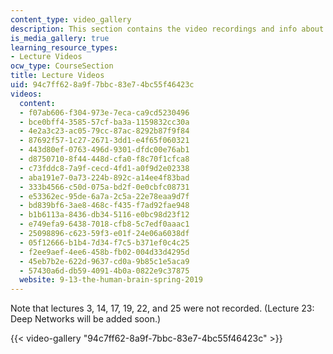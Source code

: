 ```yaml
---
content_type: video_gallery
description: This section contains the video recordings and info about the lectures.
is_media_gallery: true
learning_resource_types:
- Lecture Videos
ocw_type: CourseSection
title: Lecture Videos
uid: 94c7ff62-8a9f-7bbc-83e7-4bc55f46423c
videos:
  content:
  - f07ab606-f304-973e-7eca-ca9cd5230496
  - bce0bff4-3585-57cf-ba3a-1159832cc30a
  - 4e2a3c23-ac05-79cc-87ac-8292b87f9f84
  - 87692f57-1c27-2671-3dd1-e4f65f060321
  - 443d80ef-0763-496d-9301-dfdc00e76ab1
  - d8750710-8f44-448d-cfa0-f8c70f1cfca8
  - c73fddc8-7a9f-cecd-4fd1-a0f9d2e02338
  - aba191e7-0a73-224b-892c-a14ee4f83bad
  - 333b4566-c50d-075a-bd2f-0e0cbfc08731
  - e53362ec-95de-6a7a-2c5a-22e78eaa9d7f
  - bd839bf6-3ae8-468c-f435-f7ad92fae948
  - b1b6113a-8436-db34-5116-e0bc98d23f12
  - e749efa9-6438-7018-cfb8-5c7edf0aaac1
  - 25098896-c623-59f3-e01f-24e06a6038df
  - 05f12666-b1b4-7d34-f7c5-b371ef0c4c25
  - f2ee9aef-4ee6-458b-fb02-004d33d4295d
  - 45eb7b2e-622d-9637-cd0a-9b85c1e5aca9
  - 57430a6d-db59-4091-4b0a-0822e9c37875
  website: 9-13-the-human-brain-spring-2019
---
```


Note that lectures 3, 14, 17, 19, 22, and 25 were not recorded. (Lecture 23: Deep Networks will be added soon.)

{{< video-gallery "94c7ff62-8a9f-7bbc-83e7-4bc55f46423c" >}}

